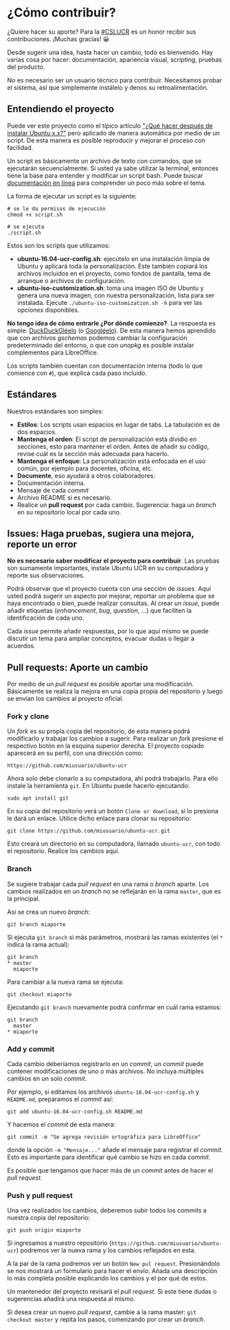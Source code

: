# ¿Cómo contribuir?

¿Quiere hacer su aporte? Para la [#CSLUCR](https://twitter.com/search?q=%23CSLUCR) es un honor recibir sus contribuciones. ¡Muchas gracias! 😀

Desde sugerir una idea, hasta hacer un cambio, todo es bienvenido. Hay varias cosa por hacer: documentación, apariencia visual, scripting, pruebas del producto.

No es necesario ser un usuario técnico para contribuir. Necesitamos probar el sistema, así que simplemente instálelo y denos su retroalimentación.

## Entendiendo el proyecto

Puede ver este proyecto como el típico artículo ["¿Qué hacer después de instalar Ubuntu x.x?"](https://duckduckgo.com/?q=Que+hacer+después+de+instalar+Ubuntu) pero aplicado de manera automática por medio de un script. De esta manera es posible reproducir y mejorar el proceso con facilidad.

Un script es básicamente un archivo de texto con comandos, que se ejecutarán secuencialmente. Si usted ya sabe utilizar la terminal, entonces tiene la base para entender y modificar un script bash. Puede buscar [documentación en línea](https://duckduckgo.com/?q=bash+script+tutorial) para comprender un poco más sobre el tema.

La forma de ejecutar un script es la siguiente:
```
# se le da permisos de ejecución
chmod +x script.sh

# se ejecuta
./script.sh
```

Estos son los scripts que utilizamos:

* **ubuntu-16.04-ucr-config.sh**: ejecútelo en una instalación limpia de Ubuntu y aplicará toda la personalización. Este también copiará los archivos incluidos en el proyecto, como fondos de pantalla, tema de arranque o archivos de configuración.
* **ubuntu-iso-customization.sh**: toma una imagen ISO de Ubuntu y genera una nueva imagen, con nuestra personalización, lista para ser instalada. Ejecute `./ubuntu-iso-customization.sh -h` para ver las opciones disponibles.

**No tengo idea de cómo entrarle ¿Por dónde comienzo?**. La respuesta es simple: [DuckDuckGléelo](https://duckduckgo.com/) (o [Googléelo](https://www.google.com/)). De esta manera hemos aprendido que con archivos _gschemas_ podemos cambiar la configuración predeterminado del entorno, o que con _unopkg_ es posible instalar complementos para LibreOffice.

Los scripts también cuentan con documentación interna (todo lo que comience con `#`), que explica cada paso incluido.

## Estándares

Nuestros estándares son simples:
 * **Estilos**: Los scripts usan espacios en lugar de tabs. La tabulación es de dos espacios.
 * **Mantenga el orden**: El script de personalización está dividio en secciones, esto para mantener el orden. Antes de añadir su código, revise cuál es la sección más adecuada para hacerlo.
 * **Mantenga el enfoque**: La personalización está enfocada en el uso común, por ejemplo para docentes, oficina, etc.
 * **Documente**, eso ayudará a otros colaboradores:
  * Documentación interna.
  * Mensaje de cada _commit_
  * Archivo README si es necesario.
 * Realice un **pull request** por cada cambio. Sugerencia: haga un _branch_ en su repositorio local por cada uno.

## Issues: Haga pruebas, sugiera una mejora, reporte un error

**No es necesario saber modificar el proyecto para contribuir**. Las pruebas son sumamente importantes, instale Ubuntu UCR en su computadora y reporte sus observaciones.

Podrá observar que el proyecto cuenta con una sección de _issues_. Aquí usted podrá sugerir un aspecto por mejorar, reportar un problema que se haya encontrado o bien, puede realizar consultas. Al crear un _issue_, puede añadir etiquetas (_enhancement_, _bug_, _question_, ...) que faciliten la identificación de cada uno.

Cada _issue_ permite añadir respuestas, por lo que aquí mismo se puede discutir un tema para ampliar conceptos, evacuar dudas o llegar a acuerdos.

## Pull requests: Aporte un cambio

Por medio de un _pull request_ es posible aportar una modificación. Básicamente se realiza la mejora en una copia propia del repositorio y luego se envían los cambios al proyecto oficial.

### Fork y clone

Un _fork_ es su propia copia del repositorio, de esta manera podrá modificarlo y trabajar los cambios a sugerir. Para realizar un _fork_ presione el respectivo botón en la esquina superior derecha. El proyecto copiado aparecerá en su perfil, con una dirección como:
```
https://github.com/miusuario/ubuntu-ucr
```

Ahora solo debe clonarlo a su computadora, ahí podrá trabajarlo. Para ello instale la herramienta `git`. En Ubuntu puede hacerlo ejecutando:
```
sudo apt install git
```
En su copia del repositorio verá un botón `Clone or download`, si lo presiona le dará un enlace. Utilice dicho enlace para clonar su repositorio:
```
git clone https://github.com/miusuario/ubuntu-ucr.git
```
Esto creará un directorio en su computadora, llamado `ubuntu-ucr`, con todo el repositorio. Realice los cambios aquí.

### Branch

Se sugiere trabajar cada _pull request_ en una rama o _branch_ aparte. Los cambios realizados en un _branch_ no se reflejarán en la rama `master`, que es la principal.

Así se crea un nuevo _branch_:
```
git branch miaporte
```

Si ejecuta `git branch` si más parámetros, mostrará las ramas existentes (el `*` indica la rama actual):
```
git branch
* master
  miaporte
```

Para cambiar a la nueva rama se ejecuta:
```
git checkout miaporte
```
Ejecutando `git branch` nuevamente podrá confirmar en cuál rama estamos:
```
git branch
  master
* miaporte
```
### Add y commit

Cada cambio deberíamos registrarlo en un _commit_, un _commit_ puede contener modificaciones de uno o más archivos. No incluya múltiples cambios en un solo _commit_.

Por ejemplo, si editamos los archivos `ubuntu-16.04-ucr-config.sh` y `README.md`, preparamos el _commit_ así:
```
git add ubuntu-16.04-ucr-config.sh README.md
```
Y hacemos el _commit_ de esta manera:
```
git commit -m "Se agrega revisión ortográfica para LibreOffice"
```
donde la opción `-m "Mensaje..."` añade el mensaje para registrar el _commit_. Esto es importante para identificar qué cambio se hizo en cada _commit_.

Es posible que tengamos que hacer más de un _commit_ antes de hacer el _pull request_.

### Push y pull request

Una vez realizados los cambios, deberemos subir todos los _commits_ a nuestra copia del repositorio:
```
git push origin miaporte
```
Si ingresamos a nuestro repositorio (`https://github.com/miusuario/ubuntu-ucr`) podremos ver la nueva rama y los cambios reflejados en esta.

A la par de la rama podremos ver un botón `New pul request`. Presionándolo se nos mostrará un formulario para hacer el envío. Añada una descripción lo más completa posible explicando los cambios y el por qué de estos.

Un mantenedor del proyecto revisará el _pull request_. Si este tiene dudas o sugerencias añadirá una respuesta al mismo.

Si desea crear un nuevo _pull request_, cambie a la rama master: `git checkout master` y repita los pasos, comenzando por crear un _branch_.

